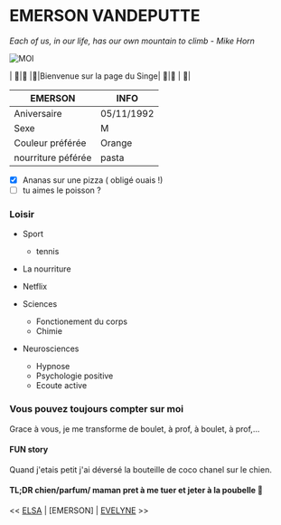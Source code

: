 # EMERSON VANDEPUTTE


*Each of us, in our life, has our own mountain to climb - Mike Horn*

![MOI](https://avatars.githubusercontent.com/u/71194958?u=675d397bba23c642c15e32d240fadb231b5e75be&v=4)

| :see_no_evil:|:hear_no_evil: |:speak_no_evil:|Bienvenue sur la page du Singe| :see_no_evil:|:hear_no_evil: | :speak_no_evil:|

EMERSON  | INFO
------------ | -------------
Aniversaire | 05/11/1992
Sexe | M
Couleur préférée |Orange
nourriture péférée | pasta


- [x] Ananas sur une pizza ( obligé ouais !)
- [ ] tu aimes le poisson ?

### Loisir

* Sport
	* tennis
	 
* La nourriture
* Netflix
* Sciences
	* Fonctionement du corps
	* Chimie
* Neurosciences
	* Hypnose
	* Psychologie positive
	* Ecoute active

### Vous pouvez toujours compter sur moi 
Grace à vous, je me transforme de boulet, à prof, à boulet, à prof,...

#### FUN story
Quand j'etais petit j'ai déversé la bouteille de coco chanel sur le chien.

#### TL;DR chien/parfum/ maman pret à me tuer et jeter à la poubelle :rocket:



<< [ELSA](https://github.com/Magael/WebDev/blob/Markdown/README.md) | [EMERSON] |  [EVELYNE](https://github.com/EvelyneCG/challenge-markdown/blob/main/MarkDown.md) >>
